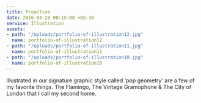 ```yaml
---
title: Proactive
date: 2016-04-28 00:15:00 +05:30
service: Illustration
assets:
- path: "/uploads/portfolio-of-illustration12.jpg"
  name: portfolio-of-illustration12
- path: "/uploads/portfolio-of-illustration11.jpg"
  name: portfolio-of-illustration11
- path: "/uploads/portfolio-of-illustration10.jpg"
  name: portfolio-of-illustration10
---
```


Illustrated in our signature graphic style called 'pop geometry' are a few of my favorite things. The Flamingo, The Vintage Gramophone & The City of London that I call my second home.
